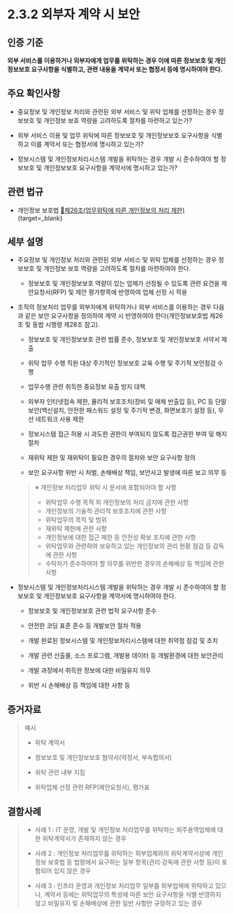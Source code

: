 # 2.3.2 외부자 계약 시 보안

## 인증 기준

**외부 서비스를 이용하거나 외부자에게 업무를 위탁하는 경우 이에 따른 정보보호 및 개인정보보호 요구사항을 식별하고, 관련 내용을 계약서 또는 협정서 등에 명시하여야 한다.**

## 주요 확인사항

- 중요정보 및 개인정보 처리와 관련된 외부 서비스 및 위탁 업체를 선정하는 경우 정보보호 및 개인정보 보호 역량을 고려하도록 절차를 마련하고 있는가?

- 외부 서비스 이용 및 업무 위탁에 따른 정보보호 및 개인정보보호 요구사항을 식별하고 이를 계약서 또는 협정서에 명시하고 있는가?

- 정보시스템 및 개인정보처리시스템 개발을 위탁하는 경우 개발 시 준수하여야 할 정보보호 및 개인정보보호 요구사항을 계약서에 명시하고 있는가?

## 관련 법규

- 개인정보 보호법 [🔗제26조(업무위탁에 따른 개인정보의 처리 제한)](https://www.law.go.kr/법령/개인정보보호법/제26조 "새 창에서 열기"){target=_blank}

## 세부 설명

- 주요정보 및 개인정보 처리와 관련된 외부 서비스 및 위탁 업체를 선정하는 경우 정보보호 및 개인정보 보호 역량을 고려하도록 절차를 마련하여야 한다.

    - 정보보호 및 개인정보보호 역량이 있는 업체가 선정될 수 있도록 관련 요건을 제안요청서(RFP) 및 제안 평가항목에 반영하여 업체 선정 시 적용

- 조직의 정보처리 업무를 외부자에게 위탁하거나 외부 서비스를 이용하는 경우 다음과 같은 보안 요구사항을 정의하여 계약 시 반영하여야 한다(개인정보보호법 제26조 및 동법 시행령 제28조 참고).

    - 정보보호 및 개인정보보호 관련 법률 준수, 정보보호 및 개인정보보호 서약서 제출

    - 위탁 업무 수행 직원 대상 주기적인 정보보호 교육 수행 및 주기적 보안점검 수행

    - 업무수행 관련 취득한 중요정보 유출 방지 대책

    - 외부자 인터넷접속 제한, 물리적 보호조치(장비 및 매체 반출입 등), PC 등 단말 보안(백신설치, 안전한 패스워드 설정 및 주기적 변경, 화면보호기 설정 등), 무선 네트워크 사용 제한

    - 정보시스템 접근 허용 시 과도한 권한이 부여되지 않도록 접근권한 부여 및 해지 절차

    - 재위탁 제한 및 재위탁이 필요한 경우의 절차와 보안 요구사항 정의

    - 보안 요구사항 위반 시 처벌, 손해배상 책임, 보안사고 발생에 따른 보고 의무 등
    >
    > ※ 개인정보 처리업무 위탁 시 문서에 포함되어야 할 사항
    >
    > - 위탁업무 수행 목적 외 개인정보의 처리 금지에 관한 사항
    > - 개인정보의 기술적·관리적 보호조치에 관한 사항
    > - 위탁업무의 목적 및 범위
    > - 재위탁 제한에 관한 사항
    > - 개인정보에 대한 접근 제한 등 안전성 확보 조치에 관한 사항
    > - 위탁업무와 관련하여 보유하고 있는 개인정보의 관리 현황 점검 등 감독에 관한 사항
    > - 수탁자가 준수하여야 할 의무를 위반한 경우의 손해배상 등 책임에 관한 사항

- 정보시스템 및 개인정보처리시스템 개발을 위탁하는 경우 개발 시 준수하여야 할 정보보호 및 개인정보보호 요구사항을 계약서에 명시하여야 한다.

    - 정보보호 및 개인정보보호 관련 법적 요구사항 준수

    - 안전한 코딩 표준 준수 등 개발보안 절차 적용

    - 개발 완료된 정보시스템 및 개인정보처리시스템에 대한 취약점 점검 및 조치

    - 개발 관련 산출물, 소스 프로그램, 개발용 데이터 등 개발환경에 대한 보안관리

    - 개발 과정에서 취득한 정보에 대한 비밀유지 의무

    - 위반 시 손해배상 등 책임에 대한 사항 등

## 증거자료

> 예시
>
> - 위탁 계약서
>
> - 정보보호 및 개인정보보호 협약서(약정서, 부속합의서)
>
> - 위탁 관련 내부 지침
>
> - 위탁업체 선정 관련 RFP(제안요청서), 평가표

## 결함사례

> - 사례 1 : IT 운영, 개발 및 개인정보 처리업무를 위탁하는 외주용역업체에 대한 위탁계약서가 존재하지 않는 경우
>
> - 사례 2 : 개인정보 처리업무를 위탁하는 외부업체와의 위탁계약서상에 개인정보 보호법 등 법령에서 요구하는 일부 항목(관리·감독에 관한 사항 등)이 포함되어 있지 않은 경우
>
> - 사례 3 : 인프라 운영과 개인정보 처리업무 일부를 외부업체에 위탁하고 있으나, 계약서 등에는 위탁업무의 특성에 따른 보안 요구사항을 식별·반영하지 않고 비밀유지 및 손해배상에 관한 일반 사항만 규정하고 있는 경우
